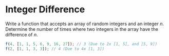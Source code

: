 # Integer Difference

Write a function that accepts an array of random integers and an integer _n_. Determine the number of times where two integers in the array have the difference of _n_.

```js
f(4, [1, 1, 5, 6, 9, 16, 27]); // 3 (Due to 2x [1, 5], and [5, 9])
f(2, [1, 1, 3, 3]); // 4 (Due to 4x [1, 3])
```
